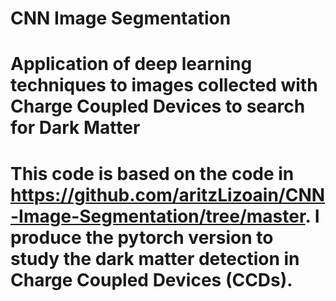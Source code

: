 # CNN Image Segmentation

# Application of deep learning techniques to images collected with Charge Coupled Devices to search for Dark Matter

# This code is based on the code in https://github.com/aritzLizoain/CNN-Image-Segmentation/tree/master. I produce the pytorch version to study the dark matter detection in Charge Coupled Devices (CCDs).
